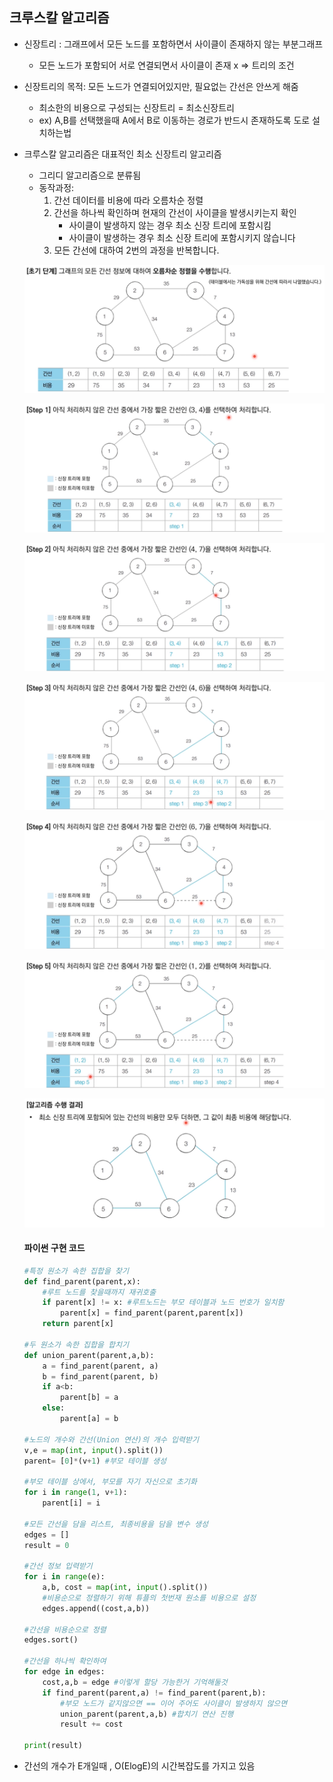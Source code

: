 ## 크루스칼 알고리즘

- 신장트리 : 그래프에서 모든 노드를 포함하면서 사이클이 존재하지 않는 부분그래프
  - 모든 노드가 포함되어 서로 연결되면서 사이클이 존재 x => 트리의 조건

- 신장트리의 목적: 모든 노드가 연결되어있지만, 필요없는 간선은 안쓰게 해줌

  - 최소한의 비용으로 구성되는 신장트리 = 최소신장트리
  - ex) A,B를 선택했을때 A에서 B로 이동하는 경로가 반드시 존재하도록 도로 설치하는법

- 크루스칼 알고리즘은 대표적인 최소 신장트리 알고리즘

  - 그리디 알고리즘으로 분류됨
  - 동작과정:
    1. 간선 데이터를 비용에 따라 오름차순 정렬
    2. 간선을 하나씩 확인하며 현재의 간선이 사이클을 발생시키는지 확인
       - 사이클이 발생하지 않는 경우 최소 신장 트리에 포함시킴
       - 사이클이 발생하는 경우 최소 신장 트리에 포함시키지 않습니다
    3. 모든 간선에 대하여 2번의 과정을 반복합니다.

  ![K-001](14.%ED%81%AC%EB%A3%A8%EC%8A%A4%EC%B9%BC%20%EC%95%8C%EA%B3%A0%EB%A6%AC%EC%A6%98.assets/K-001.png)

  ![K-002](14.%ED%81%AC%EB%A3%A8%EC%8A%A4%EC%B9%BC%20%EC%95%8C%EA%B3%A0%EB%A6%AC%EC%A6%98.assets/K-002.png)

  ![K-003](14.%ED%81%AC%EB%A3%A8%EC%8A%A4%EC%B9%BC%20%EC%95%8C%EA%B3%A0%EB%A6%AC%EC%A6%98.assets/K-003.png)

  ![K-004](14.%ED%81%AC%EB%A3%A8%EC%8A%A4%EC%B9%BC%20%EC%95%8C%EA%B3%A0%EB%A6%AC%EC%A6%98.assets/K-004.png)

  ![K-005](14.%ED%81%AC%EB%A3%A8%EC%8A%A4%EC%B9%BC%20%EC%95%8C%EA%B3%A0%EB%A6%AC%EC%A6%98.assets/K-005.png)

  ![K-006](14.%ED%81%AC%EB%A3%A8%EC%8A%A4%EC%B9%BC%20%EC%95%8C%EA%B3%A0%EB%A6%AC%EC%A6%98.assets/K-006.png)

  ![K-007](14.%ED%81%AC%EB%A3%A8%EC%8A%A4%EC%B9%BC%20%EC%95%8C%EA%B3%A0%EB%A6%AC%EC%A6%98.assets/K-007.png)

  

  #### 파이썬 구현 코드

  ```python
  #특정 원소가 속한 집합을 찾기
  def find_parent(parent,x):
      #루트 노드를 찾을때까지 재귀호출
      if parent[x] != x: #루트노드는 부모 테이블과 노드 번호가 일치함
          parent[x] = find_parent(parent,parent[x])
      return parent[x]
  
  #두 원소가 속한 집합을 합치기
  def union_parent(parent,a,b):
      a = find_parent(parent, a)
      b = find_parent(parent, b)
      if a<b:
          parent[b] = a
      else:
          parent[a] = b
  
  #노드의 개수와 간선(Union 연산)의 개수 입력받기
  v,e = map(int, input().split())
  parent= [0]*(v+1) #부모 테이블 생성
  
  #부모 테이블 상에서, 부모를 자기 자신으로 초기화
  for i in range(1, v+1):
      parent[i] = i
  
  #모든 간선을 담을 리스트, 최종비용을 담을 변수 생성
  edges = []
  result = 0
  
  #간선 정보 입력받기
  for i in range(e):
      a,b, cost = map(int, input().split())
      #비용순으로 정렬하기 위해 튜플의 첫번재 원소를 비용으로 설정
      edges.append((cost,a,b))
  
  #간선을 비용순으로 정렬
  edges.sort()
  
  #간선을 하나씩 확인하여
  for edge in edges:
      cost,a,b = edge #이렇게 할당 가능한거 기억해둘것
      if find_parent(parent,a) != find_parent(parent,b):
          #부모 노드가 같지않으면 == 이어 주어도 사이클이 발생하지 않으면
          union_parent(parent,a,b) #합치기 연산 진행
          result += cost
  
  print(result)
  ```

- 간선의 개수가 E개일때 , O(ElogE)의 시간복잡도를 가지고 있음

